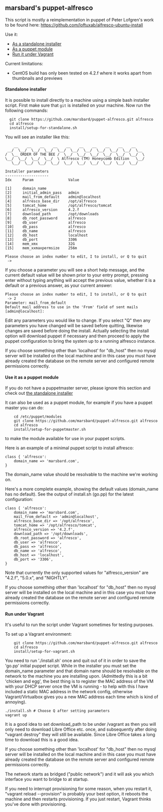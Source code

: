 ## marsbard's puppet-alfresco 

This script is mostly a reimplementation in puppet of Peter Lofgren's work to be found here: https://github.com/loftuxab/alfresco-ubuntu-install

Use it:
* [As a standalone installer](#standalone)
* [As a puppet module](#puppetmodule)
* [Run it under Vagrant](#vagrant)

Current limitations:

* CentOS build has only been tested on 4.2.f where it works apart from thumbnails and previews


#### <a name='standalone'></a>Standalone installer

It is possible to install directly to a machine using a simple bash
installer script. First make sure that `git` is installed on your machine. Now run the following commands:

```
  git clone https://github.com/marsbard/puppet-alfresco.git alfresco
  cd alfresco
  install/setup-for-standalone.sh
```

You will see an installer like this:

	    __    __    __    __    __    __    __    __    __    __
	 __/  \__/  \__/  \__/  \__/  \__/  \__/  \__/  \__/  \__/  \__
	/  \__ ORDER OF THE BEE /  \__/  \__/  \__/  \__/  \__/  \__/  \
	\__/  \__/  \__/  \__/  \ Alfresco (TM) Honeycomb Edition   \__/
	   \__/  \__/  \__/  \__/  \__/  \__/  \__/  \__/  \__/  \__/  

	Installer parameters
	--------------------
	Idx     Param                Value

	[1]     domain_name
	[2]     initial_admin_pass   admin
	[3]     mail_from_default    admin@localhost
	[4]     alfresco_base_dir    /opt/alfresco
	[5]     tomcat_home          /opt/alfresco/tomcat
	[6]     alfresco_version     4.2.f
	[7]     download_path        /opt/downloads
	[8]     db_root_password     alfresco
	[9]     db_user              alfresco
	[10]    db_pass              alfresco
	[11]    db_name              alfresco
	[12]    db_host              localhost
	[13]    db_port              3306
	[14]    mem_xmx              32G
	[15]    mem_xxmaxpermsize    256m

	Please choose an index number to edit, I to install, or Q to quit
	 ->


If you choose a parameter you will see a short help message, and the current default value will be shown prior to your entry prompt, pressing enter without typing anything will accept the previous value, whether it is a default or a previous answer, as your current answer:

	Please choose an index number to edit, I to install, or Q to quit
	 -> 2
	Parameter: mail_from_default
	Default mail address to use in the 'From' field of sent mails
	[admin@localhost]: 

Edit any parameters you would like to change. If you select "Q" then any parameters you have changed will be saved before quitting, likewise changes are saved before doing the install. Actually selecting the install option will download puppet if necessary and then proceed to apply the puppet configuration to bring the system up to a running alfresco instance.

If you choose something other than 'localhost' for "db_host" then no mysql server will be installed on the local machine and in this case you must have already created the database on the remote server and configured remote permissions correctly.

#### <a name='puppetmodule'></a>Use it as a puppet module

If you do not have a puppetmaster server, please ignore this section and check out [the standalone installer](#standalone)

It can also be used as a puppet module, for example if you have a puppet master 
you can do:

```
	cd /etc/puppet/modules
	git clone https://github.com/marsbard/puppet-alfresco.git alfresco
	cd alfresco
	install/setup-for-puppetmaster.sh
```

to make the module available for use in your puppet scripts.

Here is an example of a minimal puppet script to install alfresco:

	class { 'alfresco':
		domain_name => 'marsbard.com',
	}

The domain_name value should be resolvable to the machine we're working on.

Here's a more complete example, showing the default values (domain_name has no default). See the output of install.sh (go.pp) for the latest configuration:

	class { 'alfresco':
		domain_name => 'marsbard.com',	
		mail_from_default => 'admin@localhost',	
		alfresco_base_dir => '/opt/alfresco',	
		tomcat_home => '/opt/alfresco/tomcat',	
		alfresco_version => '4.2.f',	
		download_path => '/opt/downloads',	
		db_root_password => 'alfresco',
		db_user => 'alfresco',	
		db_pass => 'alfresco',	
		db_name => 'alfresco',	
		db_host => 'localhost',	
		db_port => '3306',	
	}


Note that currently the only supported values for "alfresco_version" are "4.2.f",  "5.0.x", and "NIGHTLY".

If you choose something other than 'localhost' for "db_host" then no mysql server will be installed on the local machine and in this case you must have already created the database on the remote server and configured remote permissions correctly.

#### <a name='vagrant'></a>Run under Vagrant

It's useful to run the script under Vagrant sometimes for testing purposes.

To set up a Vagrant environment:

```
	git clone https://github.com/marsbard/puppet-alfresco.git alfresco
	cd alfresco
	install/setup-for-vagrant.sh
```

You need to run './install.sh' once and quit out of it in order to save the 'go.pp' initial puppet script. 
While in the installer you must set the domain_name parameter and that domain name should be resolvable on the network to the machine you are installing upon. 
(Admittedly this is a bit 'chicken and egg', the best thing is to register the MAC address of the VM with your DHCP server once the VM is running - to help with this I have included a static MAC address in the network config, otherwise Vagrant/Virtualbox gives you a new MAC address each time which is kind of annoying).

	./install.sh # Choose Q after setting parameters
	vagrant up

It is a good idea to set download_path to be under /vagrant as then you will only need to download Libre Office etc. once, and subsequently after doing "vagrant destroy" they will still be available. Since Libre Office takes a long time to download this is a good idea.

If you choose something other than 'localhost' for "db_host" then no mysql server will be installed on the local machine and in this case you must have already created the database on the remote server and configured remote permissions correctly.

The network starts as bridged ("public network") and it will ask you which interface you want to bridge to at startup. 

If you need to interrupt provisioning for some reason, when you restart it, "vagrant reload --provision" is probably your best option, it reboots the machine and then restarts provisioning. If you just restart, Vagrant thinks you've done with provisioning.




